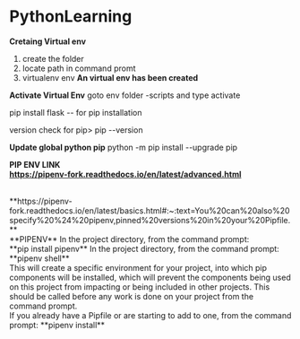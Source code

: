 # PythonLearning
**Cretaing Virtual env**
  1) create the folder 
  2) locate path in command promt 
  3) virtualenv env
 **An virtual env has been created**
 
 **Activate Virtual Env**
      goto env folder -scripts and type activate
 
 pip install flask -- for pip installation
 
 version check for pip> pip --version
 
 **Update global python pip**
  python -m pip install --upgrade pip


**PIP ENV LINK**
<br />
**https://pipenv-fork.readthedocs.io/en/latest/advanced.html**

<br />
**https://pipenv-fork.readthedocs.io/en/latest/basics.html#:~:text=You%20can%20also%20specify%20%24%20pipenv,pinned%20versions%20in%20your%20Pipfile.**

<br />
**PIPENV**
In the project directory, from the command prompt: 
<br />
**pip install pipenv**
In the project directory, from the command prompt:
<br />
**pipenv shell**
<br /> This will create a specific environment for your project, into which pip components will be installed, which will prevent the components being used on this project from impacting or being included in other projects. This should be called before any work is done on your project from the command prompt.

<br />
If you already have a Pipfile or are starting to add to one, from the command prompt:
**pipenv install**
